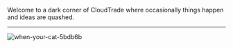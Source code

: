 Welcome to a dark corner of CloudTrade where occasionally things happen and ideas are quashed.

---

![when-your-cat-5bdb6b](https://user-images.githubusercontent.com/50360119/89041689-b3216f00-d33d-11ea-9f79-4039fd743c18.jpg)




